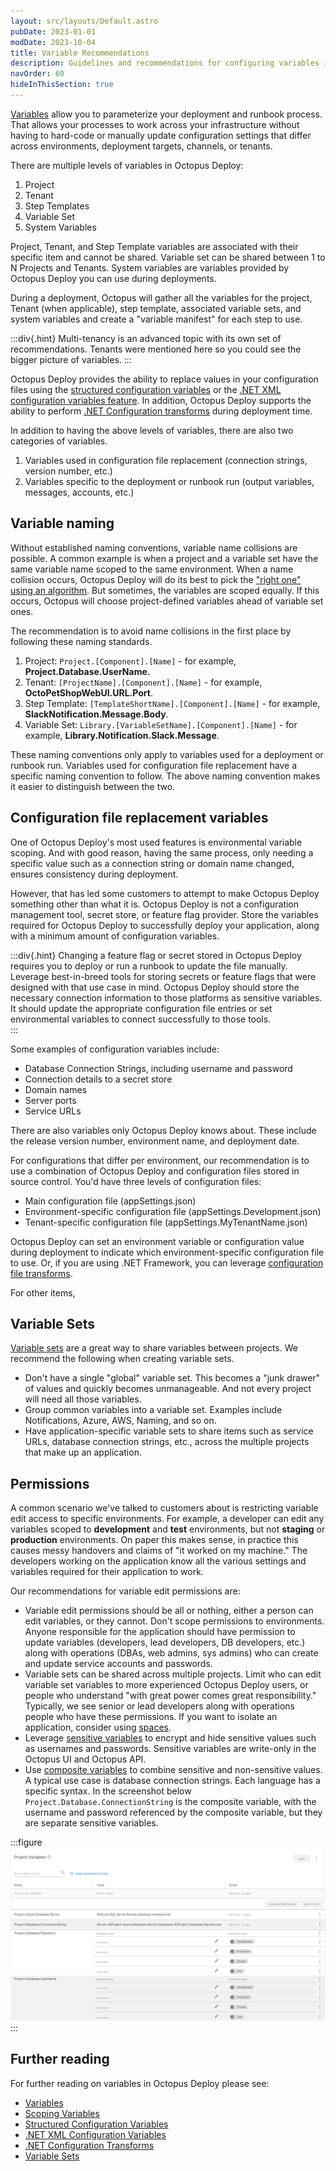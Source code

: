 ```yaml
---
layout: src/layouts/Default.astro
pubDate: 2023-01-01
modDate: 2023-10-04
title: Variable Recommendations
description: Guidelines and recommendations for configuring variables in Octopus Deploy.
navOrder: 60
hideInThisSection: true
---
```


[Variables](/docs/projects/variables) allow you to parameterize your deployment and runbook process.  That allows your processes to work across your infrastructure without having to hard-code or manually update configuration settings that differ across environments, deployment targets, channels, or tenants.

There are multiple levels of variables in Octopus Deploy:

1.  Project 
2.  Tenant 
3.  Step Templates
4.  Variable Set
5.  System Variables

Project, Tenant, and Step Template variables are associated with their specific item and cannot be shared.  Variable set can be shared between 1 to N Projects and Tenants.  System variables are variables provided by Octopus Deploy you can use during deployments.

During a deployment, Octopus will gather all the variables for the project, Tenant (when applicable), step template, associated variable sets, and system variables and create a "variable manifest" for each step to use.

:::div{.hint}
Multi-tenancy is an advanced topic with its own set of recommendations.  Tenants were mentioned here so you could see the bigger picture of variables.
:::

Octopus Deploy provides the ability to replace values in your configuration files using the [structured configuration variables](/docs/projects/steps/configuration-features/structured-configuration-variables-feature/) or the [.NET XML configuration variables feature](/docs/projects/steps/configuration-features/xml-configuration-variables-feature/).  In addition, Octopus Deploy supports the ability to perform [.NET Configuration transforms](/docs/projects/steps/configuration-features/configuration-transforms) during deployment time.

In addition to having the above levels of variables, there are also two categories of variables.

1.  Variables used in configuration file replacement (connection strings, version number, etc.)
2.  Variables specific to the deployment or runbook run (output variables, messages, accounts, etc.)

## Variable naming

Without established naming conventions, variable name collisions are possible.  A common example is when a project and a variable set have the same variable name scoped to the same environment.  When a name collision occurs, Octopus Deploy will do its best to pick the ["right one" using an algorithm](/docs/projects/variables/#scope-specificity).  But sometimes, the variables are scoped equally.  If this occurs, Octopus will choose project-defined variables ahead of variable set ones.

The recommendation is to avoid name collisions in the first place by following these naming standards.

1. Project: `Project.[Component].[Name]` - for example, **Project.Database.UserName.**
2. Tenant: `[ProjectName].[Component].[Name]` - for example, **OctoPetShopWebUI.URL.Port**.
3. Step Template: `[TemplateShortName].[Component].[Name]` - for example, **SlackNotification.Message.Body**.
4. Variable Set: `Library.[VariableSetName].[Component].[Name]` - for example, **Library.Notification.Slack.Message**.

These naming conventions only apply to variables used for a deployment or runbook run.  Variables used for configuration file replacement have a specific naming convention to follow.  The above naming convention makes it easier to distinguish between the two.

## Configuration file replacement variables

One of Octopus Deploy's most used features is environmental variable scoping.  And with good reason, having the same process, only needing a specific value such as a connection string or domain name changed, ensures consistency during deployment.

However, that has led some customers to attempt to make Octopus Deploy something other than what it is.  Octopus Deploy is not a configuration management tool, secret store, or feature flag provider.  Store the variables required for Octopus Deploy to successfully deploy your application, along with a minimum amount of configuration variables.  

:::div{.hint}
Changing a feature flag or secret stored in Octopus Deploy requires you to deploy or run a runbook to update the file manually.  Leverage best-in-breed tools for storing secrets or feature flags that were designed with that use case in mind.  Octopus Deploy should store the necessary connection information to those platforms as sensitive variables.  It should update the appropriate configuration file entries or set environmental variables to connect successfully to those tools.  
:::

Some examples of configuration variables include:

- Database Connection Strings, including username and password
- Connection details to a secret store
- Domain names
- Server ports
- Service URLs

There are also variables only Octopus Deploy knows about.  These include the release version number, environment name, and deployment date. 

For configurations that differ per environment, our recommendation is to use a combination of Octopus Deploy and configuration files stored in source control.  You'd have three levels of configuration files:

- Main configuration file (appSettings.json)
- Environment-specific configuration file (appSettings.Development.json)
- Tenant-specific configuration file (appSettings.MyTenantName.json)

Octopus Deploy can set an environment variable or configuration value during deployment to indicate which environment-specific configuration file to use.  Or, if you are using .NET Framework, you can leverage [configuration file transforms](/docs/projects/steps/configuration-features/configuration-transforms).

For other items,   

## Variable Sets

[Variable sets](/docs/projects/variables/library-variable-sets) are a great way to share variables between projects.  We recommend the following when creating variable sets.

- Don't have a single "global" variable set.  This becomes a "junk drawer" of values and quickly becomes unmanageable.  And not every project will need all those variables.
- Group common variables into a variable set.  Examples include Notifications, Azure, AWS, Naming, and so on.
- Have application-specific variable sets to share items such as service URLs, database connection strings, etc., across the multiple projects that make up an application.

## Permissions

A common scenario we've talked to customers about is restricting variable edit access to specific environments.  For example, a developer can edit any variables scoped to **development** and **test** environments, but not **staging** or **production** environments.  On paper this makes sense, in practice this causes messy handovers and claims of "it worked on my machine."  The developers working on the application know all the various settings and variables required for their application to work.

Our recommendations for variable edit permissions are:
- Variable edit permissions should be all or nothing, either a person can edit variables, or they cannot.  Don't scope permissions to environments.  Anyone responsible for the application should have permission to update variables (developers, lead developers, DB developers, etc.) along with operations (DBAs, web admins, sys admins) who can create and update service accounts and passwords.  
- Variable sets can be shared across multiple projects.  Limit who can edit variable set variables to more experienced Octopus Deploy users, or people who understand "with great power comes great responsibility."  Typically, we see senior or lead developers along with operations people who have these permissions.  If you want to isolate an application, consider using [spaces](/docs/administration/spaces).
- Leverage [sensitive variables](/docs/projects/variables/sensitive-variables) to encrypt and hide sensitive values such as usernames and passwords.  Sensitive variables are write-only in the Octopus UI and Octopus API.  
- Use [composite variables](/docs/projects/variables/variable-substitutions/#binding-variables) to combine sensitive and non-sensitive values.  A typical use case is database connection strings.  Each language has a specific syntax.  In the screenshot below `Project.Database.ConnectionString` is the composite variable, with the username and password referenced by the composite variable, but they are separate sensitive variables. 

:::figure
![composite variables](/docs/getting-started/best-practices/images/composite-variables.png)
:::

## Further reading

For further reading on variables in Octopus Deploy please see:

- [Variables](/docs/projects/variables)
- [Scoping Variables](/docs/projects/variables/#scoping-variables)
- [Structured Configuration Variables](/docs/projects/steps/configuration-features/structured-configuration-variables-feature)
- [.NET XML Configuration Variables](/docs/projects/steps/configuration-features/xml-configuration-variables-feature)
- [.NET Configuration Transforms](/docs/projects/steps/configuration-features/configuration-transforms)
- [Variable Sets](/docs/projects/variables/library-variable-sets)
